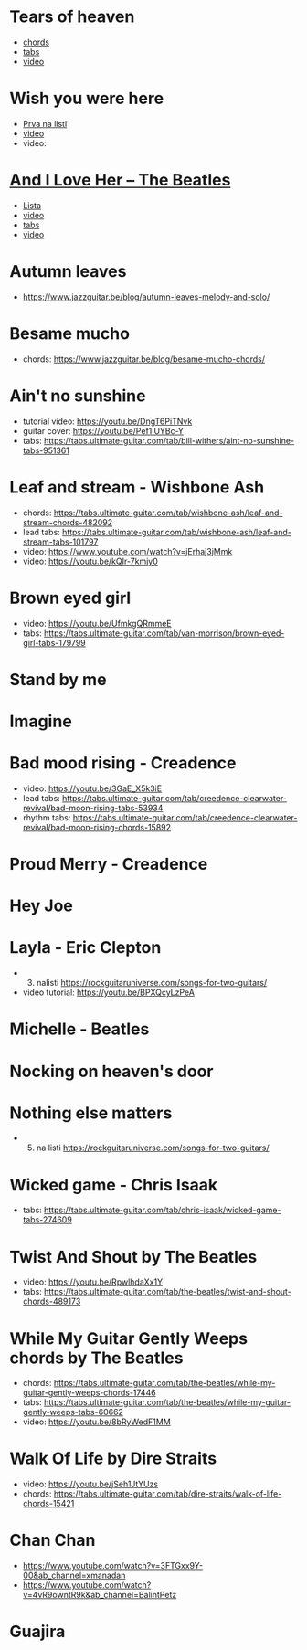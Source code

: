 # Tears of heaven
- <a href="https://tabs.ultimate-guitar.com/tab/eric-clapton/tears-in-heaven-chords-627220" target="_blank">chords</a>
- <a href="https://tabs.ultimate-guitar.com/tab/eric-clapton/tears-in-heaven-tabs-16131" target="_blank">tabs</a>
- <a href="https://youtu.be/JxPj3GAYYZ0" target="_blank">video</a>
	
# Wish you were here
- <a href="https://rockguitaruniverse.com/songs-for-two-guitars/" target="_blank">Prva na listi</a>
- <a href="https://youtu.be/GrvBYMTscmE">video</a>
- video: <a href="https://www.youtube.com/watch?v=o2NaGFteNvY&ab_channel=GuitarZero2HeroExpress" target="_blank">
	
# And I Love Her – The Beatles
- <a href="https://rockguitaruniverse.com/songs-for-two-guitars/" target="_blank">Lista</a>
- <a href="https://youtu.be/9_c2XZd9mMo" target="_blank">video</a>
- <a href="https://tabs.ultimate-guitar.com/tab/the-beatles/and-i-love-her-tabs-202513" target="_blank">tabs</a>
- <a href="https://www.youtube.com/watch?v=tQC_nrzTR7o&ab_channel=swiftlessons" target="_blank">video</a>

# Autumn leaves
- https://www.jazzguitar.be/blog/autumn-leaves-melody-and-solo/
	
# Besame mucho
- chords: https://www.jazzguitar.be/blog/besame-mucho-chords/

# Ain't no sunshine
- tutorial video: https://youtu.be/DngT6PiTNvk
- guitar cover: https://youtu.be/Pef1iUYBc-Y
- tabs: https://tabs.ultimate-guitar.com/tab/bill-withers/aint-no-sunshine-tabs-951361

# Leaf and stream - Wishbone Ash
- chords: https://tabs.ultimate-guitar.com/tab/wishbone-ash/leaf-and-stream-chords-482092
- lead tabs: https://tabs.ultimate-guitar.com/tab/wishbone-ash/leaf-and-stream-tabs-101797
- video: https://www.youtube.com/watch?v=jErhaj3jMmk
- video: https://youtu.be/kQIr-7kmjy0

# Brown eyed girl
- video: https://youtu.be/UfmkgQRmmeE
- tabs: https://tabs.ultimate-guitar.com/tab/van-morrison/brown-eyed-girl-tabs-179799
	
# Stand by me
	
# Imagine

# Bad mood rising - Creadence
- video: https://youtu.be/3GaE_X5k3iE
- lead tabs: https://tabs.ultimate-guitar.com/tab/creedence-clearwater-revival/bad-moon-rising-tabs-53934
- rhythm tabs: https://tabs.ultimate-guitar.com/tab/creedence-clearwater-revival/bad-moon-rising-chords-15892 
	
# Proud Merry - Creadence

# Hey Joe

# Layla - Eric Clepton
- 3. nalisti https://rockguitaruniverse.com/songs-for-two-guitars/
- video tutorial: https://youtu.be/BPXQcyLzPeA
	
# Michelle - Beatles

# Nocking on heaven's door

# Nothing else matters
- 5. na listi https://rockguitaruniverse.com/songs-for-two-guitars/
	
# Wicked game - Chris Isaak
- tabs: https://tabs.ultimate-guitar.com/tab/chris-isaak/wicked-game-tabs-274609
	
# Twist And Shout by The Beatles
- video: https://youtu.be/RpwlhdaXx1Y
- tabs: https://tabs.ultimate-guitar.com/tab/the-beatles/twist-and-shout-chords-489173
	
# While My Guitar Gently Weeps chords by The Beatles
- chords: https://tabs.ultimate-guitar.com/tab/the-beatles/while-my-guitar-gently-weeps-chords-17446
- tabs: https://tabs.ultimate-guitar.com/tab/the-beatles/while-my-guitar-gently-weeps-tabs-60662
- video: https://youtu.be/8bRyWedF1MM
	
# Walk Of Life by Dire Straits
- video: https://youtu.be/jSeh1JtYUzs
- chords: https://tabs.ultimate-guitar.com/tab/dire-straits/walk-of-life-chords-15421

# Chan Chan
- https://www.youtube.com/watch?v=3FTGxx9Y-00&ab_channel=xmanadan
- https://www.youtube.com/watch?v=4vR9owntR9k&ab_channel=BalintPetz

# Guajira
		
